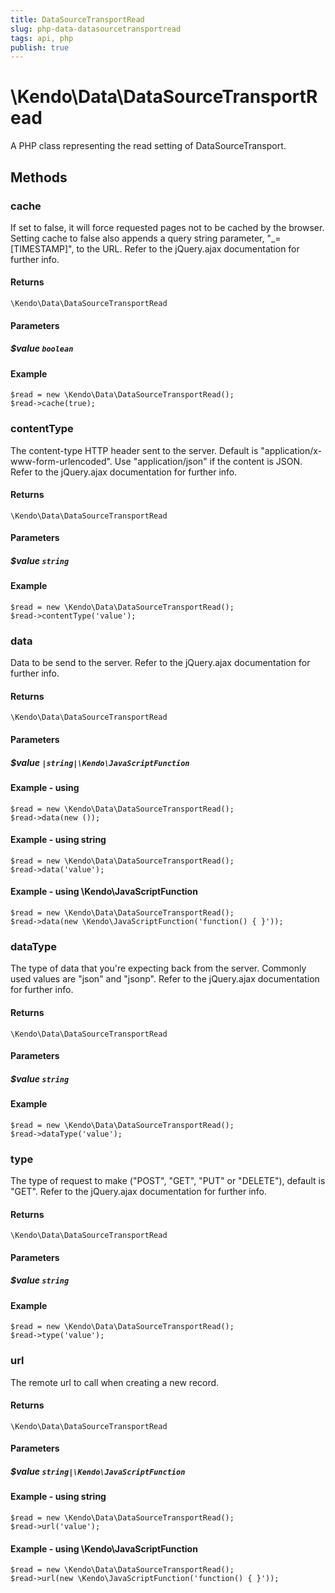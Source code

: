 ```yaml
---
title: DataSourceTransportRead
slug: php-data-datasourcetransportread
tags: api, php
publish: true
---
```


# \Kendo\Data\DataSourceTransportRead

A PHP class representing the read setting of DataSourceTransport.


## Methods

### cache
If set to false, it will force requested pages not to be cached by the browser. Setting cache to false also appends a query string parameter, "_=[TIMESTAMP]", to the URL.
Refer to the jQuery.ajax documentation for further info.

#### Returns
`\Kendo\Data\DataSourceTransportRead`

#### Parameters

##### $value `boolean`



#### Example 
    $read = new \Kendo\Data\DataSourceTransportRead();
    $read->cache(true);

### contentType
The content-type HTTP header sent to the server. Default is "application/x-www-form-urlencoded". Use "application/json" if the content is JSON.
Refer to the jQuery.ajax documentation for further info.

#### Returns
`\Kendo\Data\DataSourceTransportRead`

#### Parameters

##### $value `string`



#### Example 
    $read = new \Kendo\Data\DataSourceTransportRead();
    $read->contentType('value');

### data
Data to be send to the server.
Refer to the jQuery.ajax documentation for further info.

#### Returns
`\Kendo\Data\DataSourceTransportRead`

#### Parameters

##### $value `|string|\Kendo\JavaScriptFunction`



#### Example  - using 
    $read = new \Kendo\Data\DataSourceTransportRead();
    $read->data(new ());

#### Example  - using string
    $read = new \Kendo\Data\DataSourceTransportRead();
    $read->data('value');

#### Example  - using \Kendo\JavaScriptFunction
    $read = new \Kendo\Data\DataSourceTransportRead();
    $read->data(new \Kendo\JavaScriptFunction('function() { }'));

### dataType
The type of data that you're expecting back from the server. Commonly used values are "json" and "jsonp".
Refer to the jQuery.ajax documentation for further info.

#### Returns
`\Kendo\Data\DataSourceTransportRead`

#### Parameters

##### $value `string`



#### Example 
    $read = new \Kendo\Data\DataSourceTransportRead();
    $read->dataType('value');

### type
The type of request to make ("POST", "GET", "PUT" or "DELETE"), default is "GET".
Refer to the jQuery.ajax documentation for further info.

#### Returns
`\Kendo\Data\DataSourceTransportRead`

#### Parameters

##### $value `string`



#### Example 
    $read = new \Kendo\Data\DataSourceTransportRead();
    $read->type('value');

### url
The remote url to call when creating a new record.

#### Returns
`\Kendo\Data\DataSourceTransportRead`

#### Parameters

##### $value `string|\Kendo\JavaScriptFunction`



#### Example  - using string
    $read = new \Kendo\Data\DataSourceTransportRead();
    $read->url('value');

#### Example  - using \Kendo\JavaScriptFunction
    $read = new \Kendo\Data\DataSourceTransportRead();
    $read->url(new \Kendo\JavaScriptFunction('function() { }'));

